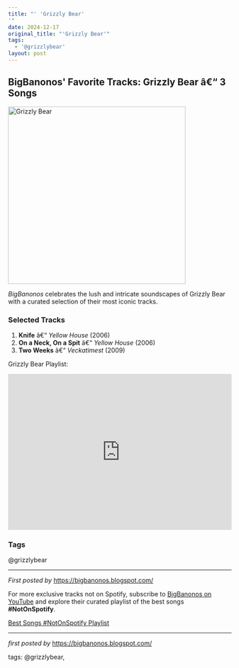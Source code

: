 ```yaml
---
title: "' 'Grizzly Bear'
'"
date: 2024-12-17
original_title: "'Grizzly Bear'"
tags:
  - '@grizzlybear'
layout: post
---
```

<h2>BigBanonos' Favorite Tracks: Grizzly Bear â€“ 3 Songs</h2> <div > <a href="https://i.ytimg.com/vi/tjecYugTbIQ/maxresdefault.jpg"> <img src="https://i.ytimg.com/vi/tjecYugTbIQ/maxresdefault.jpg" alt="Grizzly Bear" width="400" /> </a>
</div> <p><em>BigBanonos</em> celebrates the lush and intricate soundscapes of Grizzly Bear with a curated selection of their most iconic tracks.</p> <h3>Selected Tracks</h3>
<ol> <li><strong>Knife</strong> â€“ <em>Yellow House</em> (2006)</li> <li><strong>On a Neck, On a Spit</strong> â€“ <em>Yellow House</em> (2006)</li> <li><strong>Two Weeks</strong> â€“ <em>Veckatimest</em> (2009)</li>
</ol> <p>Grizzly Bear Playlist:</p>
<iframe src="https://open.spotify.com/embed/playlist/1dW0B6b9qcmHzNfYCrnC8O?utm_source=generator" width="100%" height="352" frameBorder="0" allowfullscreen="" allow="autoplay; clipboard-write; encrypted-media; fullscreen; picture-in-picture" loading="lazy"></iframe> <h3>Tags</h3>
<p>@grizzlybear</p> <hr />
<p><em>First posted by</em> <a href="https://bigbanonos.blogspot.com/" rel="noopener" target="_new">https://bigbanonos.blogspot.com/</a></p>


<!--Subscribe and Playlist Links-->
<div>
    <p>For more exclusive tracks not on Spotify, subscribe to <a href="https://www.youtube.com/@BigBanonos" target="_blank">BigBanonos on YouTube</a> and explore their curated playlist of the best songs <strong>#NotOnSpotify</strong>.</p>
    <p><a href="https://www.youtube.com/playlist?list=PLtuNtuTatqI0kFahUCbtbfenC_ET5O_tr" target="_blank">Best Songs #NotOnSpotify Playlist<br /></a></p></div>

<hr />

<p><em>first posted by</em> <a href="https://bigbanonos.blogspot.com/" rel="noopener" target="_new">https://bigbanonos.blogspot.com/</a></p>

<p>tags: @grizzlybear,</p>
